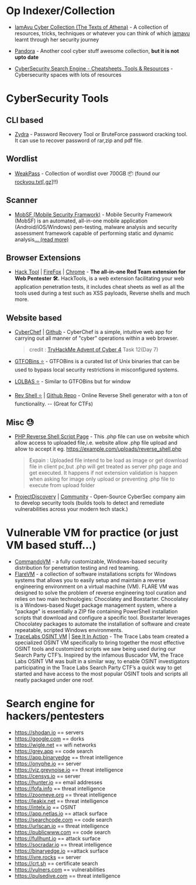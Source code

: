 # Op Indexer/Collection

-   [IamAvu Cyber Collection (The Texts of Athena)](https://iamavu.gitbook.io) - A collection of resources, tricks, techniques or whatever you can think of which [iamavu](https://github.com/iamavu) learnt through her security journey

-   [Pandora](https://github.com/hckpls/pandora) - Another cool cyber stuff awesome collection, **but it is not upto date**

-   [CyberSecurity Search Engine - Cheatsheets, Tools & Resources](https://hero.page/cybersecurity) - Cybersecurity spaces with lots of resources

# CyberSecurity Tools

## CLI based

-   [Zydra](https://github.com/hamedA2/Zydra) - Password Recovery Tool or BruteForce password cracking tool. It can use to recover password of rar,zip and pdf file.

## Wordlist

-   [WeakPass](https://weakpass.com/) - Collection of wordlist over 700GB 📦 (found our [rockyou.txt[.gz]](https://weakpass.com/wordlist/90)!!)

## Scanner

-   [MobSF (Mobile Security Framwork)](https://mobsf.live/) - Mobile Security Framework (MobSF) is an automated, all-in-one mobile application (Android/iOS/Windows) pen-testing, malware analysis and security assessment framework capable of performing static and dynamic analysis[... (read more)](https://mobsf.live/about)

## Browser Extensions

-   [Hack Tool](https://github.com/LasCC/Hack-Tools) | [FireFox](https://addons.mozilla.org/en-US/firefox/addon/hacktools/) | [Chrome](https://chrome.google.com/webstore/detail/hack-tools/cmbndhnoonmghfofefkcccljbkdpamhi?hl=en) - **The all-in-one Red Team extension for Web Pentester 🛠.** HackTools, is a web extension facilitating your web application penetration tests, it includes cheat sheets as well as all the tools used during a test such as XSS payloads, Reverse shells and much more.

## Website based

-   [CyberChef](https://gchq.github.io/CyberChef/) | [Github](https://github.com/gchq/CyberChef/) - CyberChef is a simple, intuitive web app for carrying out all manner of "cyber" operations within a web browser.

    > credit : [TryHackMe Advent of Cyber 4](https://tryhackme.com/room/adventofcyber4) Task 12(Day 7)

-   [GTFOBins ⭐](https://GTFOBins.github.io) - GTFOBins is a curated list of Unix binaries that can be used to bypass local security restrictions in misconfigured systems.

-   [LOLBAS ⭐](https://lolbas-project.github.io/) - Similar to GTFOBins but for window

-   [Rev Shell ⭐](https://www.revshells.com/) | [Github Repo](https://github.com/0dayCTF/reverse-shell-generator) - Online Reverse Shell generator with a ton of functionality. -- (Great for CTFs)

## Misc 😓

-   [PHP Reverse Shell Script Page](https://github.com/pentestmonkey/php-reverse-shell) - This .php file can use on website which allow access to uploaded file,i.e. website allow .php file upload and allow to accept it eg. https://example.com/uploads/reverse_shell.php

    > Expain : Uploaded file intend to be load as image or get download file in client pc,but .php will get treated as server php page and get executed. It happens if not extension validation is happen when asking for image only upload or preventing .php file to execute from upload folder

-   [ProjectDiscovery](https://github.com/projectdiscovery) | [Community](https://projectdiscovery.io/#/community) - Open-Source CyberSec company aim to develop security tools (builds tools to detect and remediate vulnerabilities across your modern tech stack.)

# Vulnerable VM for practice (or just VM based stuff...)

-   [CommandoVM](https://github.com/mandiant/commando-vm) - a fully customizable, Windows-based security distribution for penetration testing and red teaming.
-   [FlareVM](https://github.com/mandiant/flare-vm) - a collection of software installations scripts for Windows systems that allows you to easily setup and maintain a reverse engineering environment on a virtual machine (VM). FLARE VM was designed to solve the problem of reverse engineering tool curation and relies on two main technologies: Chocolatey and Boxstarter. Chocolatey is a Windows-based Nuget package management system, where a "package" is essentially a ZIP file containing PowerShell installation scripts that download and configure a specific tool. Boxstarter leverages Chocolatey packages to automate the installation of software and create repeatable, scripted Windows environments.
-   [TraceLabs OSINT VM](https://www.tracelabs.org/initiatives/osint-vm) | [See It In Action](https://youtu.be/jjK0nvmOeUA) - The Trace Labs team created a specialized OSINT VM specifically to bring together the most effective OSINT tools and customized scripts we saw being used during our Search Party CTF’s. Inspired by the infamous Buscador VM, the Trace Labs OSINT VM was built in a similar way, to enable OSINT investigators participating in the Trace Labs Search Party CTF’s a quick way to get started and have access to the most popular OSINT tools and scripts all neatly packaged under one roof.

# Search engine for hackers/pentesters

-   https://shodan.io == servers
-   https://google.com == dorks
-   https://wigle.net == wifi networks
-   https://grey.app == code search
-   https://app.binaryedge == threat intelligence
-   https://onyphe.io == server
-   https://viz.greynoise.io == threat intelligence
-   https://censys.io == server
-   https://hunter.io == email addresses
-   https://fofa.info == threat intelligence
-   https://zoomeye.org == threat intelligence
-   https://leakix.net == threat intelligence
-   https://intelx.io == OSINT
-   https://app.netlas.io == attack surface
-   https://searchcode.com == code search
-   https://urlscan.io == threat intelligence
-   https://publicwww.com == code search
-   https://fullhunt.io == attack surface
-   https://socradar.io == threat intelligence
-   https://binaryedge.io ==attack surface
-   https://ivre.rocks == server
-   https://crt.sh == certificate search
-   https://vulners.com == vulnerabilities
-   https://pulsedive.com == threat intelligence

